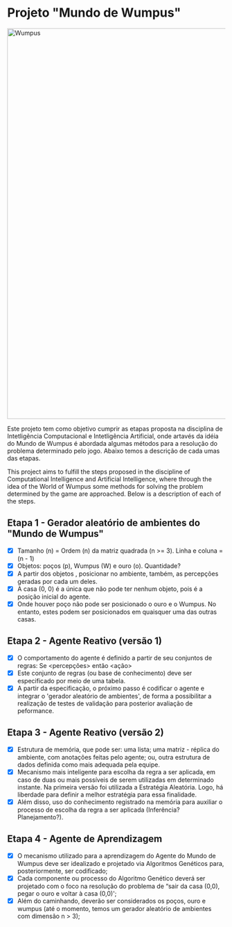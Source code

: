 # Projeto "Mundo de Wumpus"

<img src="https://cdna.artstation.com/p/assets/images/images/059/177/696/large/elijah-kuzmichov-wumpus.jpg?1675808223" alt="Wumpus" width="900">


Este projeto tem como objetivo cumprir as etapas proposta na disciplina de Intetligẽncia Computacional e Intetligẽncia Artificial, onde artavés da idéia do Mundo de Wumpus é abordada algumas métodos para a resolução do problema determinado pelo jogo. Abaixo temos a descrição de cada umas das etapas.  

This project aims to fulfill the steps proposed in the discipline of Computational Intelligence and Artificial Intelligence, where through the idea of the World of Wumpus some methods for solving the problem determined by the game are approached. Below is a description of each of the steps.

## Etapa 1 - Gerador aleatório de ambientes do "Mundo de Wumpus"
- [x] Tamanho (n) = Ordem (n) da matriz quadrada (n >= 3). Linha e coluna = (n - 1)
- [x] Objetos: poços (p), Wumpus (W) e ouro (o). Quantidade? 
- [x] A partir dos objetos , posicionar no ambiente, também, as percepções geradas por cada um deles.
- [x] A casa (0, 0) é a única que não pode ter nenhum objeto, pois é a posição inicial do agente.
- [x] Onde houver poço não pode ser posicionado o ouro e o Wumpus. No entanto, estes podem ser posicionados 
em quaisquer uma das outras casas.

## Etapa 2 - Agente Reativo (versão 1)
- [x] O comportamento do agente é definido a partir de seu conjuntos de regras:
      Se <percepções> então <ação>
- [x] Este conjunto de regras (ou base de conhecimento) deve ser especificado por meio de uma tabela.
- [x] A partir da especificação, o próximo passo é codificar o agente e integrar o 'gerador aleatório de ambientes', de forma a possibilitar a realização de testes de validação para posterior avaliação de peformance.

## Etapa 3 - Agente Reativo (versão 2)
- [x] Estrutura de memória, que pode ser: uma lista; uma matriz - réplica do ambiente, com anotações feitas pelo agente; ou, outra estrutura de dados definida como mais adequada pela equipe.
- [x] Mecanismo mais inteligente para escolha da regra a ser aplicada, em caso de duas ou mais possíveis de serem utilizadas em determinado instante. Na primeira versão foi utilizada a Estratégia Aleatória. Logo, há liberdade para definir a melhor estratégia para essa finalidade.
- [x] Além disso, uso do conhecimento registrado na memória para auxiliar o processo de escolha da regra a ser aplicada (Inferência? Planejamento?).

## Etapa 4 - Agente de Aprendizagem
- [x] O mecanismo utilizado para a aprendizagem do Agente do Mundo de Wumpus deve ser idealizado e projetado via Algoritmos Genéticos para, posteriormente, ser codificado;
- [x] Cada componente ou processo do Algoritmo Genético deverá ser projetado com o foco na resolução do problema de “sair da casa (0,0), pegar o ouro e voltar à casa (0,0)';
- [x] Além do caminhando, deverão ser considerados os poços, ouro e wumpus (até o momento, temos um gerador aleatório de ambientes com dimensão n > 3);
